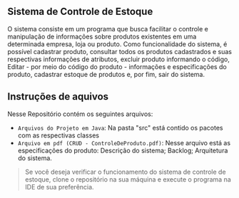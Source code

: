 ## Sistema de Controle de Estoque 

O sistema consiste em um programa que busca facilitar o controle e manipulação de informações sobre produtos existentes em uma determinada empresa, loja ou produto. Como funcionalidade do sistema, é possível cadastrar produto, consultar todos os produtos cadastrados e suas respectivas informações de atributos, excluir produto informando o código, Editar - por meio do código do produto - informações e especificações do produto, cadastrar estoque de produtos e, por fim, sair do sistema.


## Instruções de aquivos

Nesse Repositório contém os seguintes arquivos:

- `Arquivos do Projeto em Java`: Na pasta "src" está contido os pacotes com as respectivas classes
- `Arquivo em pdf (CRUD - ControleDeProduto.pdf)`: Nesse arquivo está as especificações do produto: Descrição do sistema; Backlog; Arquitetura do sistema. 



> Se você deseja verificar o funcionamento do sistema de controle de estoque, clone o repositório na sua máquina e execute o programa na IDE de sua preferência. 

